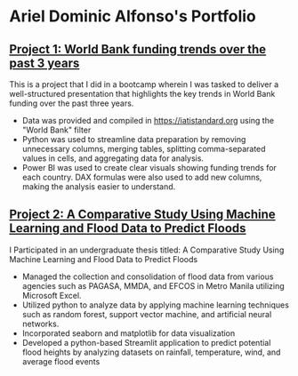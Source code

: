 # Ariel Dominic Alfonso's Portfolio
## [Project 1: World Bank funding trends over the past 3 years]()

This is a project that I did in a bootcamp wherein I was tasked to deliver a well-structured presentation that highlights the key trends in World Bank funding over the past three years.
* Data was provided and compiled in https://iatistandard.org using the "World Bank" filter
* Python was used to streamline data preparation by removing unnecessary columns, merging tables, splitting comma-separated values in cells, and aggregating data for analysis.
* Power BI was used to create clear visuals showing funding trends for each country. DAX formulas were also used to add new columns, making the analysis easier to understand.
## [Project 2: A Comparative Study Using Machine Learning and Flood Data to Predict Floods]([https://t.ly/lQ3XK](https://github.com/AlfonsoAlik/EFCOS-MMDA-File))

I Participated in an undergraduate thesis titled: A Comparative Study Using Machine Learning and
Flood Data to Predict Floods
* Managed the collection and consolidation of flood data from various agencies such as PAGASA, MMDA, and EFCOS in Metro Manila utilizing Microsoft Excel.
* Utilized python to analyze data by applying machine learning techniques such as random forest, support vector machine, and artificial neural networks.
* Incorporated seaborn and matplotlib for data visualization
* Developed a python-based Streamlit application to predict potential flood heights by analyzing datasets on rainfall, temperature, wind, and average flood events
